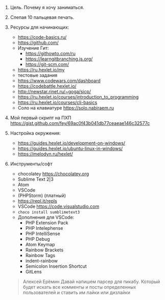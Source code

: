1. Цель. Почему я хочу заниматься.
2. Слепая 10 пальцевая печать.
3. Ресурсы для начинающих:
    - https://code-basics.ru/
    - https://github.com/
    - Изучение Гит:
        -   https://githowto.com/ru
        -   https://learngitbranching.js.org/
        -   https://git-scm.com/
    - https://ru.hexlet.io/my
    - тестовые задания
    - https://www.codewars.com/dashboard
    - https://codebattle.hexlet.io/
    - http://newstar.rinet.ru/~goga/sicp/
    - https://ru.hexlet.io/courses/introduction_to_programming
    - https://ru.hexlet.io/courses/cli-basics
    - Соло на клавиатуре https://solo.nabiraem.ru
4. Мой первый скрипт на ПХП https://gist.github.com/fey/69ac0f43b041db77ceaeae146c32577c
5. Настройка окружения:
    -   https://guides.hexlet.io/development-on-windows/ 
    -   https://guides.hexlet.io/ubuntu-linux-in-windows/
    -   https://melodyn.ru/hexlet/
6. Инструменты/софт
    -   chocolatey https://chocolatey.org
    -   Sublime Text 2|3
    -   Atom 
    -   VSCode
    -   (PHPStorm) (платный)
    -   https://repl.it/repls
    -   VSCode https://code.visualstudio.com
    -   `choco install sumblimetext3`
    -   Дополнения для VSCode:
        -   PHP Extension Pack
        -   PHP Intelephense
        -   PHP IntelliSense
        -   PHP Debug
        -   Atom Keymap
        -   Rainbow Brackets
        -   Rainbow Tags
        -   indent-rainbow
        -   Semicolon Insertion Shortcut
        -   GitLens

    >Алексей Ерёмин​ Давай напишем парсер для пикабу. Который будет искать все комменты и посты определенных пользователей и ставить им лайки или дизлайки